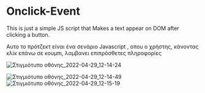 # Onclick-Event

This is just a simple JS script that Makes a text appear on DOM after clicking a button.

Αυτο το πρότζεκτ είναι ένα σενάριο Javascript , οπου ο χρήστης, κάνοντας κλίκ επάνω σε κουμπι, λαμβανει επιπρόσθετες πληροφορίες


![Στιγμιότυπο οθόνης_2022-04-29_12-14-24](https://user-images.githubusercontent.com/72227584/165917596-dac7ab83-263e-4548-9348-805ff72ea51b.png)


![Στιγμιότυπο οθόνης_2022-04-29_12-14-49](https://user-images.githubusercontent.com/72227584/165917607-a4089aea-24fc-448e-a5a0-d6ff2707664c.png)
![Στιγμιότυπο οθόνης_2022-04-29_12-15-19](https://user-images.githubusercontent.com/72227584/165917613-c942884e-0200-47b4-a1e9-ba9a6e9ebabc.png)
